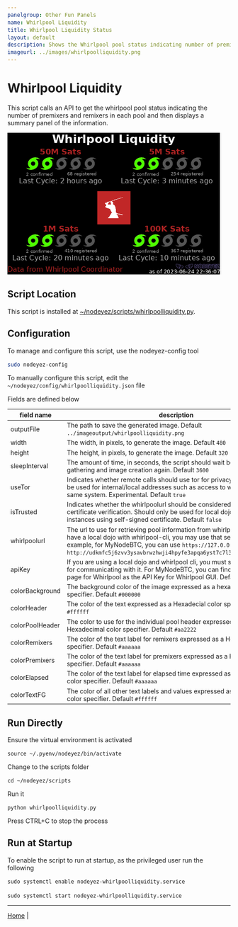```yaml
---
panelgroup: Other Fun Panels
name: Whirlpool Liquidity
title: Whirlpool Liquidity Status
layout: default
description: Shows the Whirlpool pool status indicating number of premixers and remixers in each pool
imageurl: ../images/whirlpoolliquidity.png
---
```


# Whirlpool Liquidity

This script calls an API to get the whirlpool pool status indicating the number
of premixers and remixers in each pool and then displays a summary panel of
the information.

![sample whirlpool liquidity display](../images/whirlpoolliquidity.png)

## Script Location

This script is installed at
[~/nodeyez/scripts/whirlpoolliquidity.py](../scripts/whirlpoolliquidity.py).

## Configuration

To manage and configure this script, use the nodeyez-config tool

```sh
sudo nodeyez-config
```

To manually configure this script, edit the `~/nodeyez/config/whirlpoolliquidity.json` file

Fields are defined below

| field name | description |
| --- | --- |
| outputFile | The path to save the generated image. Default `../imageoutput/whirlpoolliquidity.png` |
| width | The width, in pixels, to generate the image. Default `480` |
| height | The height, in pixels, to generate the image. Default `320` |
| sleepInterval | The amount of time, in seconds, the script should wait before data gathering and image creation again. Default `3600` |
| useTor | Indicates whether remote calls should use tor for privacy. This should not be used for internal/local addresses such as access to whirlpool cli on same system. Experimental. Default `true` |
| isTrusted | Indicates whether the whirlpoolurl should be considered trusted and skip certificate verification. Should only be used for local dojo and whirlpool cli instances using self-signed certificate. Default `false` |
| whirlpoolurl | The url to use for retrieving pool information from whirlpool instance. If you have a local dojo with whirlpool-cli, you may use that server here.  For example, for MyNodeBTC, you can use `https://127.0.0.1:8899`.  Default: `http://udkmfc5j6zvv3ysavbrwzhwji4hpyfe3apqa6yst7c7l32mygf65g4ad.onion` |
| apiKey | If you are using a local dojo and whirlpool cli, you must specify the apiKey for communicating with it.  For MyNodeBTC, you can find this on the info page for Whirlpool as the API Key for Whirlpool GUI. Default _none_ |
| colorBackground | The background color of the image expressed as a hexadecimal color specifier. Default `#000000` |
| colorHeader | The color of the text expressed as a Hexadecial color specifier. Default `#ffffff` |
| colorPoolHeader | The color to use for the individual pool header expressed as a Hexadecimal color specifier. Default `#aa2222` |
| colorRemixers | The color of the text label for remixers expressed as a Hexadecimal color specifier. Default `#aaaaaa` |
| colorPremixers | The color of the text label for premixers expressed as a Hexadecimal color specifier. Default `#aaaaaa` |
| colorElapsed | The color of the text label for elapsed time expressed as a Hexadecimal color specifier. Default `#aaaaaa` |
| colorTextFG | The color of all other text labels and values expressed as a Hexadecimal color specifier. Default `#ffffff` |

## Run Directly

Ensure the virtual environment is activated
```shell
source ~/.pyenv/nodeyez/bin/activate
```

Change to the scripts folder
```shell
cd ~/nodeyez/scripts
```

Run it
```shell
python whirlpoolliquidity.py
```

Press CTRL+C to stop the process

## Run at Startup

To enable the script to run at startup, as the privileged user run the following

```shell
sudo systemctl enable nodeyez-whirlpoolliquidity.service

sudo systemctl start nodeyez-whirlpoolliquidity.service
```

---

[Home](../) | 